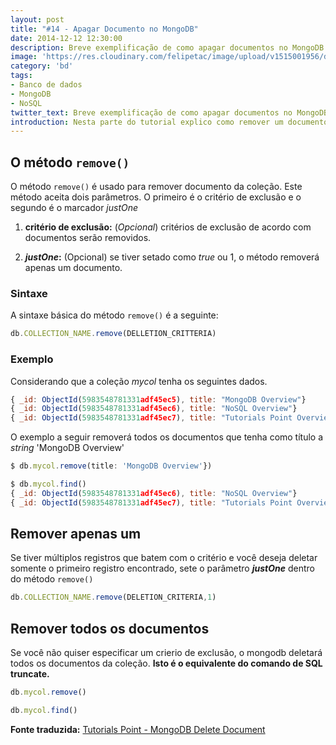 ```yaml
---
layout: post
title: "#14 - Apagar Documento no MongoDB"
date: 2014-12-12 12:30:00
description: Breve exemplificação de como apagar documentos no MongoDB.
image: 'https://res.cloudinary.com/felipetac/image/upload/v1515001956/delete3_qn7wot.png'
category: 'bd'
tags:
- Banco de dados
- MongoDB
- NoSQL
twitter_text: Breve exemplificação de como apagar documentos no MongoDB.
introduction: Nesta parte do tutorial explico como remover um documento de uma coleção no MongoDB.
---
```

## O método ```remove()```

O método ```remove()``` é usado para remover documento da coleção. Este método aceita dois parâmetros. O primeiro é o critério de exclusão e o segundo é o marcador *justOne*

1. **critério de exclusão:** (*Opcional*) critérios de exclusão de acordo com documentos serão removidos.

2. **_justOne_:** (Opcional) se tiver setado como *true* ou 1, o método removerá apenas um documento.

### Sintaxe

A sintaxe básica do método ```remove()``` é a seguinte:

```js
db.COLLECTION_NAME.remove(DELLETION_CRITTERIA)
```

### Exemplo

Considerando que a coleção *mycol* tenha os seguintes dados.

```js
{ _id: ObjectId(5983548781331adf45ec5), title: "MongoDB Overview"}
{ _id: ObjectId(5983548781331adf45ec6), title: "NoSQL Overview"}
{ _id: ObjectId(5983548781331adf45ec7), title: "Tutorials Point Overview"}
```

O exemplo a seguir removerá todos os documentos que tenha como título a *string* 'MongoDB Overview'

```js
$ db.mycol.remove(title: 'MongoDB Overview'})

$ db.mycol.find()
{ _id: ObjectId(5983548781331adf45ec6), title: "NoSQL Overview"}
{ _id: ObjectId(5983548781331adf45ec7), title: "Tutorials Point Overview"}
```

## Remover apenas um

Se tiver múltiplos registros que batem com o critério e você deseja deletar somente o primeiro registro encontrado, sete o parâmetro **_justOne_** dentro do método ```remove()```

```js
db.COLLECTION_NAME.remove(DELETION_CRITERIA,1)
```

## Remover todos os documentos

Se você não quiser especificar um crierio de exclusão, o mongodb deletará todos os documentos da coleção. **Isto é o equivalente do comando de SQL truncate.**

```js
db.mycol.remove()

db.mycol.find()
```

**Fonte traduzida:** [Tutorials Point - MongoDB Delete Document](http://www.tutorialspoint.com/mongodb/mongodb_delete_document.htm)
